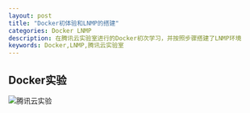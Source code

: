 ```yaml
---
layout: post
title: "Docker初体验和LNMP的搭建"
categories: Docker LNMP
description: 在腾讯云实验室进行的Docker初次学习，并按照步骤搭建了LNMP环境
keywords: Docker,LNMP,腾讯云实验室
---
```


## Docker实验

![腾讯云实验](https://pic.imgdb.cn/item/6231493f5baa1a80ababa54a.png)
